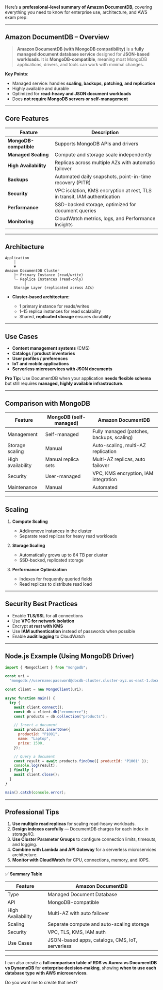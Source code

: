 Here’s a **professional-level summary of Amazon DocumentDB**, covering everything you need to know for enterprise use, architecture, and AWS exam prep:

---

## **Amazon DocumentDB – Overview**

> **Amazon DocumentDB (with MongoDB compatibility)** is a **fully managed document database service** designed for **JSON-based workloads**.
> It is **MongoDB-compatible**, meaning most MongoDB applications, drivers, and tools can work with minimal changes.

**Key Points:**

- Managed service: handles **scaling, backups, patching, and replication**
- Highly available and durable
- Optimized for **read-heavy and JSON document workloads**
- Does **not require MongoDB servers or self-management**

---

## **Core Features**

| Feature                | Description                                                               |
| ---------------------- | ------------------------------------------------------------------------- |
| **MongoDB-compatible** | Supports MongoDB APIs and drivers                                         |
| **Managed Scaling**    | Compute and storage scale independently                                   |
| **High Availability**  | Replicas across multiple AZs with automatic failover                      |
| **Backups**            | Automated daily snapshots, point-in-time recovery (PITR)                  |
| **Security**           | VPC isolation, KMS encryption at rest, TLS in transit, IAM authentication |
| **Performance**        | SSD-backed storage, optimized for document queries                        |
| **Monitoring**         | CloudWatch metrics, logs, and Performance Insights                        |

---

## **Architecture**

```
Application
    │
    ▼
Amazon DocumentDB Cluster
    ├─ Primary Instance (read/write)
    └─ Replica Instances (read-only)
         │
    Storage Layer (replicated across AZs)
```

- **Cluster-based architecture**:

  - 1 primary instance for reads/writes
  - 1–15 replica instances for read scalability
  - Shared, **replicated storage** ensures durability

---

## **Use Cases**

- **Content management systems** (CMS)
- **Catalogs / product inventories**
- **User profiles / preferences**
- **IoT and mobile applications**
- **Serverless microservices with JSON documents**

**Pro Tip:** Use DocumentDB when your application **needs flexible schema** but still requires **managed, highly available infrastructure**.

---

## **Comparison with MongoDB**

| Feature           | MongoDB (self-managed) | Amazon DocumentDB                         |
| ----------------- | ---------------------- | ----------------------------------------- |
| Management        | Self-managed           | Fully managed (patches, backups, scaling) |
| Storage scaling   | Manual                 | Auto-scaling, multi-AZ replication        |
| High availability | Manual replica sets    | Multi-AZ replicas, auto failover          |
| Security          | User-managed           | VPC, KMS encryption, IAM integration      |
| Maintenance       | Manual                 | Automated                                 |

---

## **Scaling**

1. **Compute Scaling**

   - Add/remove instances in the cluster
   - Separate read replicas for heavy read workloads

2. **Storage Scaling**

   - Automatically grows up to 64 TB per cluster
   - SSD-backed, replicated storage

3. **Performance Optimization**

   - Indexes for frequently queried fields
   - Read replicas to distribute read load

---

## **Security Best Practices**

- Enable **TLS/SSL** for all connections
- Use **VPC for network isolation**
- Encrypt **at rest with KMS**
- Use **IAM authentication** instead of passwords when possible
- Enable **audit logging** to CloudWatch

---

## **Node.js Example (Using MongoDB Driver)**

```javascript
import { MongoClient } from "mongodb";

const uri =
  "mongodb://username:password@docdb-cluster.cluster-xyz.us-east-1.docdb.amazonaws.com:27017/?ssl=true&replicaSet=rs0&readPreference=secondaryPreferred&retryWrites=false";

const client = new MongoClient(uri);

async function main() {
  try {
    await client.connect();
    const db = client.db("ecommerce");
    const products = db.collection("products");

    // Insert a document
    await products.insertOne({
      productId: "P1001",
      name: "Laptop",
      price: 1500,
    });

    // Query a document
    const result = await products.findOne({ productId: "P1001" });
    console.log(result);
  } finally {
    await client.close();
  }
}

main().catch(console.error);
```

---

## **Professional Tips**

1. **Use multiple read replicas** for scaling read-heavy workloads.
2. **Design indexes carefully** — DocumentDB charges for each index in storage/IO.
3. **Use Cluster Parameter Groups** to configure connection limits, timeouts, and logging.
4. **Combine with Lambda and API Gateway** for a serverless microservices architecture.
5. **Monitor with CloudWatch** for CPU, connections, memory, and IOPS.

---

✅ **Summary Table**

| Feature           | Amazon DocumentDB                               |
| ----------------- | ----------------------------------------------- |
| Type              | Managed Document Database                       |
| API               | MongoDB-compatible                              |
| High Availability | Multi-AZ with auto failover                     |
| Scaling           | Separate compute and auto-scaling storage       |
| Security          | VPC, TLS, KMS, IAM auth                         |
| Use Cases         | JSON-based apps, catalogs, CMS, IoT, serverless |

---

I can also create a **full comparison table of RDS vs Aurora vs DocumentDB vs DynamoDB** for **enterprise decision-making**, showing **when to use each database type with AWS microservices**.

Do you want me to create that next?
